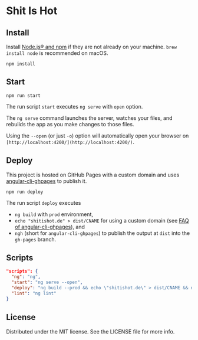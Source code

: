 # Shit Is Hot

## Install

Install [Node.js® and npm](https://nodejs.org/en/download/) if they are not already on your machine. `brew install node` is recommended on macOS.

```
npm install
```

## Start

```
npm run start
```

The run script `start` executes `ng serve` with `open` option.

The `ng serve` command launches the server, watches your files, and rebuilds the app as you make changes to those files.

Using the `--open` (or just `-o`) option will automatically open your browser on `[http://localhost:4200/](http://localhost:4200/)`.

## Deploy

This project is hosted on GitHub Pages with a custom domain and uses [angular-cli-ghpages](https://github.com/angular-schule/angular-cli-ghpages) to publish it.

```
npm run deploy
```

The run script `deploy` executes
- `ng build` with `prod` environment,
- `echo "shitishot.de" > dist/CNAME` for using a custom domain (see [FAQ of angular-cli-ghpages](https://github.com/angular-schule/angular-cli-ghpages/wiki/FAQ#my-cname-file-is-deleted-on-every-publish-specific-to-github-pages-only)), and
- `ngh` (short for `angular-cli-ghpages`) to publish the output at `dist` into the `gh-pages` branch.

## Scripts

```json
"scripts": {
  "ng": "ng",
  "start": "ng serve --open",
  "deploy": "ng build --prod && echo \"shitishot.de\" > dist/CNAME && ngh",
  "lint": "ng lint"
}
```

## License

Distributed under the MIT license. See the LICENSE file for more info.

